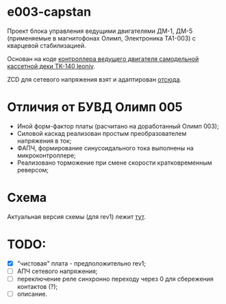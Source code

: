 # e003-capstan
Проект блока управления ведущими двигателями ДМ-1, ДМ-5 (применяемые в магнитофонах Олимп, Электроника ТА1-003) с кварцевой стабилизацией.

Основан на коде [контроллера ведущего двигателя самодельной кассетной деки TK-140 leoniv](http://leoniv.diod.club/projects/audio/tk-140/tk-140.html).

ZCD для сетевого напряжения взят и адаптирован [отсюда](https://cdn.hackaday.io/files/1597066832861504/SimpleIsolatedZeroCrossDetector.pdf).

# Отличия от БУВД Олимп 005
- Иной форм-фактор платы (расчитано на доработанный Олимп 003);
- Силовой каскад реализован простым преобразователем напряжения в ток;
- ФАПЧ, формирование синусоидального тока выполнены на микроконтроллере;
- Реализовано торможение при смене скорости кратковременным реверсом;

# Схема
Актуальная версия схемы (для rev1) лежит [тут](/hw/rev1/main.pdf).

# TODO:
- [x] "чистовая" плата - предположительно rev1;
- [ ] АПЧ сетевого напряжения;
- [ ] переключение реле синхронно переходу через 0 для сбережения контактов (?);
- [ ] описание.
